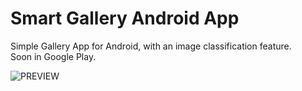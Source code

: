 # Smart Gallery Android App
Simple Gallery App for Android, with an image classification feature.<br>
Soon in Google Play. 

![PREVIEW](https://github.com/matheusgmaia/Smart-Galley/blob/master/TrainingLogs/Join.jpeg)
